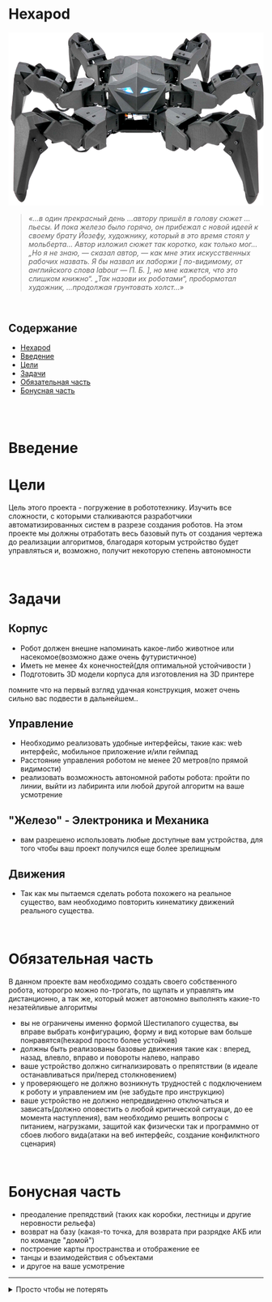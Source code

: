 
# Hexapod

![картинка](/hexapod.png)
>*«…в один прекрасный день …автору пришёл в голову сюжет …пьесы. И пока железо было горячо, он прибежал с новой идеей к своему брату Йозефу, художнику, который в это время стоял у мольберта… Автор изложил сюжет так коротко, как только мог… „Но я не знаю, — сказал автор, — как мне этих искусственных рабочих назвать. Я бы назвал их лаборжи [ по-видимому, от английского слова labour — П. Б. ], но мне кажется, что это слишком книжно“. „Так назови их роботами“, пробормотал художник, …продолжая грунтовать холст…»*

<br>

## Содержание
- [Hexapod](#ant-hexapod)
- [Введение](#введение)
- [Цели](#цели)
- [Задачи](#задачи)
- [Обязательная часть](#обязательная-часть)
- [Бонусная часть](#бонусная-часть)

<br>
<br>

# Введение

# Цели
Цель этого проекта - погружение в робототехнику.
Изучить все сложности, с которыми сталкиваются разработчики автоматизированных систем в разрезе создания роботов.
На этом проекте мы должны отработать весь базовый путь от создания чертежа до реализации алгоритмов, благодаря которым устройство будет управляться и, возможно, получит некоторую степень автономности

<br>

# Задачи

## Корпус
- Робот должен внешне напоминать какое-либо животное или насекомое(возможно даже очень футуристичное)
- Иметь не менее 4х конечностей(для оптимальной устойчивости )
- Подготовить 3D модели корпуса для изготовления на 3D принтере

помните что на первый взгляд удачная конструкция, может очень сильно вас подвести в дальнейшем..
## Управление
- Необходимо реализовать удобные интерфейсы, такие как:  web интерфейс, мобильное приложение и/или геймпад
- Расстояние управления роботом не менее 20 метров(по прямой видимости)
- реализовать возможность автономной работы робота: пройти по линии, выйти из лабиринта или любой другой алгоритм на ваше усмотрение

## "Железо" - Электроника и Механика
- вам разрешено использовать любые доступные вам устройства, для того чтобы ваш проект получился еще более зрелищным
## Движения
- Так как мы пытаемся сделать робота похожего на реальное существо, вам необходимо повторить кинематику движений реального существа.

<br>

# Обязательная часть
В данном проекте вам необходимо создать своего собственного робота, которогро можно по-трогать, по щупать и управлять им дистанционно, а так же, который может автономно выполнять какие-то незатейливые алгоритмы
- вы не ограничены именно формой Шестилапого существа, вы вправе выбрать конфигурацию, форму и вид которые вам больше понравятся(hexapod просто более устойчив)
- должны быть реализованы базовые движения такие как : вперед, назад, влевло, вправо и повороты налево, направо
- ваше устройство должно сигнализировать о препятствии (в идеале останавливаться при/перед столкновением)
- у проверяющего не должно возникнуть трудностей с подключением к роботу и управлением им (не забудьте про инструкцию)
- ваше устройство не должно непредвиденно отключаться и зависать(должно оповестить о любой критической ситуаци, до ее момента наступления), вам необходимо решить вопросы с питанием, нагрузками, защитой как физически так и программно от сбоев любого вида(атаки на веб интерфейс, создание конфилктного сценария)

<br>

# Бонусная часть
- преодаление препядствий (таких как коробки, лестницы и другие неровности рельефа)
- возврат на базу (какая-то точка, для возврата при разрядке АКБ или по команде "домой")
- построение карты пространства и отображение ее
- танцы и взаимодействия с объектами
- и другое на ваше усмотрение


____________________________


<details>
<summary>Просто чтобы не потерять</summary>
Ant-HEXApod
development of a hexapod from scratch
substr | :heavy_check_mark: |  :white_check_mark: | :heavy_check_mark:

web-site on hexapod https://morainal-gnu-3167.dataplicity.io

Постоянный доступ к терминалу устройства через через сервис https://www.dataplicity.com/
Логин /пароль разосланы в личку -> заходим в Devices и вводим
su pi
на вопрос password вводим raspberry

Задачи

Физическая часть

	1. Разработать конструкцию корпуса и подготовить для 3d печати на FDM принтере
	учесть возможные косяки конструкции такие как: скручивание корпуса, недостаточная
	жесткость конструкции,
	предусмотреть свободное перемещение конечностей бота без зацепа друг за друга,
	предусмотреть возможность дополнения и крепления под разные модули

Программные задачи проекта
	https://lucid.app/documents/view/d4fb20d5-ff08-432e-a867-de19ff57e8eb

Глобальные задачи (hexapod + голова с клешнями + хвост)
ходить вперед/назад/лево/право
поворот влево/вправо
наклон корпуса по осям Х/У
схватить/отпустить предмет(клешнями)
пинок ногой(любой)
остановка при встрече припятствия (дальномер) + обработка изображения с камеры
транслация видео с камеры 
	определение расстояния до препятствия с камеры + рисовать карту местности с камеры+ датчика


интерфейс управления - Web интерфейс
	показывает видео с камеры
	имеет кнопки аналогичные геймпаду ps4 или xbox
	должно быть управление адаптировано под управление мышью/кнопками с клавиатуры
	отображение построенной карты(препятствий) с расстоянием
интерфейс должен быть адаптирован под телефон
интурфейс управления - геймпад
	подклчение геймпада, органы управления такие же как и на веб интерфейсе
	возможность подключения геймпада напрямую к роботу, а так же
	возможность подключения к телефону, и управление через веб интерфейс(возможно больше относится к задаче веб интерфейса)
	реализовать "отдачу" при столкновении с препядствием и невозможности выполнения комманды

	https://en.wikipedia.org/wiki/Webots
	http://www.cyberbotics.com/doc/guide/the-user-interface
</details>